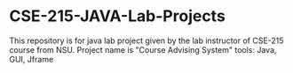 # CSE-215-JAVA-Lab-Projects
This repository is for java lab project given by the lab instructor of CSE-215 course from NSU. 
Project name is "Course Advising System"
tools: Java, GUI, Jframe
